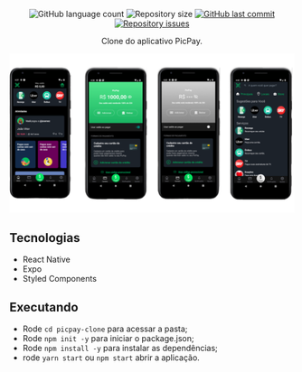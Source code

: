 <p align="center">
  <img alt="GitHub language count" src="https://img.shields.io/github/languages/count/joaosoarees/picpay-clone">

  <img alt="Repository size" src="https://img.shields.io/github/repo-size/joaosoarees/picpay-clone">
  
  <a href="https://github.com/joaosoarees/be-the-hero/commits/master">
    <img alt="GitHub last commit" src="https://img.shields.io/github/last-commit/joaosoarees/picpay-clone">
  </a>

  <a href="https://github.com/joaosoarees/picpay-clone/issues">
    <img alt="Repository issues" src="https://img.shields.io/github/issues/joaosoarees/picpay-clone">
  </a>

  
</p>
 
<p align="center">
  Clone do aplicativo PicPay.
</p>

<img src=".github/clone.png" />


## Tecnologias

- React Native
- Expo
- Styled Components


## Executando

- Rode `cd picpay-clone` para acessar a pasta;
- Rode `npm init -y` para iniciar o package.json;
- Rode `npm install -y` para instalar as dependências;
- rode `yarn start` ou `npm start` abrir a aplicação.
  
